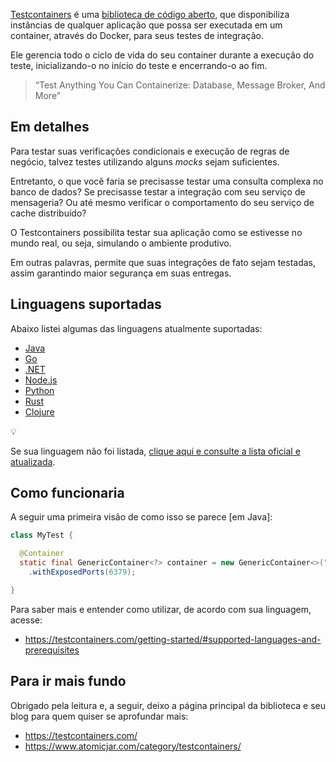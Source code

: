 [Testcontainers](https://testcontainers.com/) é uma [biblioteca de código aberto](https://github.com/testcontainers/), que disponibiliza instâncias de qualquer aplicação que possa ser executada em um container, através do Docker, para seus testes de integração. 

Ele gerencia todo o ciclo de vida do seu container durante a execução do teste, inicializando-o no início do teste e encerrando-o ao fim.

> “Test Anything You Can Containerize: Database, Message Broker, And More”

## Em detalhes

Para testar suas verificações condicionais e execução de regras de negócio, talvez testes utilizando alguns *mocks* sejam suficientes.

Entretanto, o que você faria se precisasse testar uma consulta complexa no banco de dados? Se precisasse testar a integração com seu serviço de mensageria? Ou até mesmo verificar o comportamento do seu serviço de cache distribuído?

O Testcontainers possibilita testar sua aplicação como se estivesse no mundo real, ou seja, simulando o ambiente produtivo.

Em outras palavras, permite que suas integrações de fato sejam testadas, assim garantindo maior segurança em suas entregas.

## Linguagens suportadas

Abaixo listei algumas das linguagens atualmente suportadas:

- [Java](https://java.testcontainers.org/)
- [Go](https://golang.testcontainers.org/)
- [.NET](https://dotnet.testcontainers.org/)
- [Node.js](https://node.testcontainers.org/)
- [Python](https://testcontainers-python.readthedocs.io/en/latest/README.html)
- [Rust](https://docs.rs/testcontainers/latest/testcontainers/)
- [Clojure](https://cljdoc.org/d/clj-test-containers/clj-test-containers/0.7.4/doc/readme)

<aside class="callout">
  <div class="icon">💡</div>
  <div class="content">
    <p>Se sua linguagem não foi listada, <a href="https://testcontainers.com/getting-started/#supported-languages-and-prerequisites">clique aqui e consulte a lista oficial e atualizada</a>.</p>
  </div>
</aside>

## Como funcionaria

A seguir uma primeira visão de como isso se parece [em Java]:

```java
class MyTest {

  @Container
  static final GenericContainer<?> container = new GenericContainer<>("redis:5.0.3-alpine")
    .withExposedPorts(6379);

}
```

Para saber mais e entender como utilizar, de acordo com sua linguagem, acesse:

- <https://testcontainers.com/getting-started/#supported-languages-and-prerequisites>

## Para ir mais fundo

Obrigado pela leitura e, a seguir, deixo a página principal da biblioteca e seu blog para quem quiser se aprofundar mais:

- <https://testcontainers.com/>
- <https://www.atomicjar.com/category/testcontainers/>
